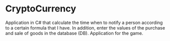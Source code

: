 # CryptoCurrency
Application in C# that calculate the time when to notify a person according to a certain formula that I have. In addition, enter the values ​​of the purchase and sale of goods in the database (DB). Application for the game.
